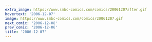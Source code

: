 ```yaml
---
extra_image: https://www.smbc-comics.com/comics/20061207after.gif
hovertext: '2006-12-07'
image: https://www.smbc-comics.com/comics/20061207.gif
next_comic: '2006-12-08'
prev_comic: '2006-12-06'
title: '2006-12-07'
---
```


